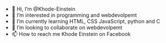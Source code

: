 - 👋 Hi, I’m @Khode-Einstein
- 👀 I’m interested in programming and webdevolpemt 
- 🌱 I’m currently learning HTML, CSS JavaScript, python and C
- 💞️ I’m looking to collaborate on webdevolpemt 
- 📫 How to reach me Khode Einstein on Facebook 

<!---
Khode-Einstein/Khode-Einstein is a ✨ special ✨ repository because its `README.md` (this file) appears on your GitHub profile.
You can click the Preview link to take a look at your changes.
--->
